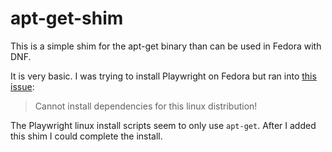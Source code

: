 # apt-get-shim

This is a simple shim for the apt-get binary than can be used in Fedora with DNF.

It is very basic. I was trying to install Playwright on Fedora but ran into [this issue](https://github.com/microsoft/playwright/blob/1cedd805ed08600e87bf8a1a37f8d11ac38c9630/packages/playwright-core/src/server/registry/dependencies.ts#L90):

> Cannot install dependencies for this linux distribution!

The Playwright linux install scripts seem to only use `apt-get`. After I added this shim I could complete the install.
